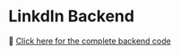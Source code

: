 # LinkdIn Backend

🔗 [Click here for the complete backend code](https://github.com/S4vad/LinkdIn-Backend)
